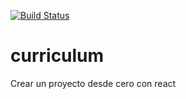[![Build Status](https://travis-ci.org/GelipeGC/curriculum.svg?branch=develop)](https://travis-ci.org/GelipeGC/curriculum)  
# curriculum
Crear un proyecto desde cero con react

